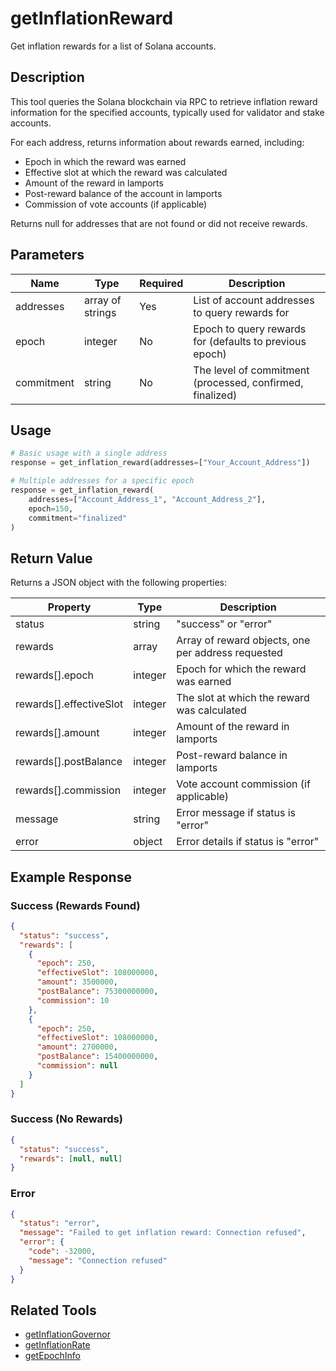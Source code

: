 # getInflationReward

Get inflation rewards for a list of Solana accounts.

## Description

This tool queries the Solana blockchain via RPC to retrieve inflation reward information for the specified accounts, typically used for validator and stake accounts.

For each address, returns information about rewards earned, including:
- Epoch in which the reward was earned
- Effective slot at which the reward was calculated
- Amount of the reward in lamports
- Post-reward balance of the account in lamports
- Commission of vote accounts (if applicable)

Returns null for addresses that are not found or did not receive rewards.

## Parameters

| Name | Type | Required | Description |
|------|------|----------|-------------|
| addresses | array of strings | Yes | List of account addresses to query rewards for |
| epoch | integer | No | Epoch to query rewards for (defaults to previous epoch) |
| commitment | string | No | The level of commitment (processed, confirmed, finalized) |

## Usage

```python
# Basic usage with a single address
response = get_inflation_reward(addresses=["Your_Account_Address"])

# Multiple addresses for a specific epoch
response = get_inflation_reward(
    addresses=["Account_Address_1", "Account_Address_2"],
    epoch=150,
    commitment="finalized"
)
```

## Return Value

Returns a JSON object with the following properties:

| Property | Type | Description |
|----------|------|-------------|
| status | string | "success" or "error" |
| rewards | array | Array of reward objects, one per address requested |
| rewards[].epoch | integer | Epoch for which the reward was earned |
| rewards[].effectiveSlot | integer | The slot at which the reward was calculated |
| rewards[].amount | integer | Amount of the reward in lamports |
| rewards[].postBalance | integer | Post-reward balance in lamports |
| rewards[].commission | integer | Vote account commission (if applicable) |
| message | string | Error message if status is "error" |
| error | object | Error details if status is "error" |

## Example Response

### Success (Rewards Found)
```json
{
  "status": "success",
  "rewards": [
    {
      "epoch": 250,
      "effectiveSlot": 108000000,
      "amount": 3500000,
      "postBalance": 75300000000,
      "commission": 10
    },
    {
      "epoch": 250,
      "effectiveSlot": 108000000,
      "amount": 2700000,
      "postBalance": 15400000000,
      "commission": null
    }
  ]
}
```

### Success (No Rewards)
```json
{
  "status": "success",
  "rewards": [null, null]
}
```

### Error
```json
{
  "status": "error",
  "message": "Failed to get inflation reward: Connection refused",
  "error": {
    "code": -32000,
    "message": "Connection refused"
  }
}
```

## Related Tools

- [getInflationGovernor](getInflationGovernor.md)
- [getInflationRate](getInflationRate.md)
- [getEpochInfo](getEpochInfo.md) 